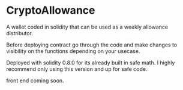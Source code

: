 # CryptoAllowance
A wallet coded in solidity that can be used as a weekly allowance distributor. 

Before deploying contract go through the code and make changes to visibility on the functions depending on your usecase.

Deployed with solidity 0.8.0 for its already built in safe math. I highly recommend only using this version and up for safe code.

front end coming soon.

